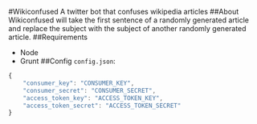 #Wikiconfused
A twitter bot that confuses wikipedia articles
##About
Wikiconfused will take the first sentence of a randomly generated article and replace the subject
with the subject of another randomly generated article.
##Requirements
*	Node
*	Grunt
##Config
`config.json`:
```javascript
{
	"consumer_key": "CONSUMER_KEY",
	"consumer_secret": "CONSUMER_SECRET",
	"access_token_key": "ACCESS_TOKEN_KEY",
	"access_token_secret": "ACCESS_TOKEN_SECRET"
}
